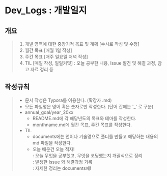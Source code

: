 # Dev_Logs : 개발일지

## 개요

> 1. 개발 영역에 대한 중장기적 목표 및 계획 [수시로 작성 및 수정]
> 2. 월간 목표 [매월 1일 작성]
> 3. 주간 목표 [매주 일요일 저녁 작성]
> 4. TIL [매일 작성, 일일커밋] 
>    : 오늘 공부한 내용, Issue 발견 및 해결 과정, 참고 자료 정리 등



## 작성규칙

> - 문서 작성은 Typora를 이용한다. (확장자 .md)
> - 모든 파일명은 영어 혹은 숫자로만 작성한다. (단어 간에는 '_' 로 구분)
> - annual_goal/year_20xx
>   - README.md에 각 해당년도의 목표와 테마를 작성한다.
>   - monthname.md에 월간 목표, 주간 목표를 작성한다.  
> - TIL
>   - documents에는 언어나 기술명으로 폴더를 만들고 해당하는 내용의 md 파일을 작성한다.
>   - 오늘 배운건 오늘 적자!<br>
>     : 오늘 무엇을 공부했고, 무엇을 코딩했는지 개괄식으로 정리<br>
>     : 발생한 Issue 와 해결과정 기록 <br>
>     : 자세한 정리는 documents에!<br>

